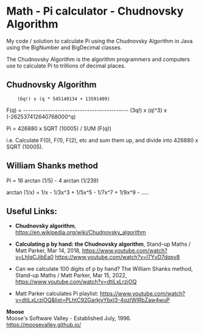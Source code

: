 # Math - Pi calculator - Chudnovsky Algorithm

My code / solution to calculate Pi using the Chudnovsky Algorithm in Java using the BigNumber and BigDecimal classes.

The Chudnovsky Algorithm is the algorithm programmers and computers use to calculate Pi to trillions of decimal places.

## Chudnovsky Algorithm

        (6q!) x (q * 545140134 + 13591409)
F(q) = -------------------------------------------
        (3q!)  x (q!^3) x (-262537412640768000^q)

Pi = 426880 x SQRT (10005) / SUM (F(q))

i.e. Calculate F(0), F(1), F(2), etc and sum them up, and divide into 426880 x SQRT (10005).



## William Shanks method

Pi = 16 arctan (1/5) - 4 arctan (1/239)

arctan (1/x) = 1/x - 1/3x^3 + 1/5x^5 - 1/7x^7 + 1/9x^9 - .....


## Useful Links:

* **Chudnovsky algorithm**, https://en.wikipedia.org/wiki/Chudnovsky_algorithm

* **Calculating p by hand: the Chudnovsky algorithm**, Stand-up Maths / Matt Parker, Mar 14, 2018, https://www.youtube.com/watch?v=LhlqCJjbEa0
https://www.youtube.com/watch?v=I7YvD7dqsy8
* Can we calculate 100 digits of p by hand? The William Shanks method, Stand-up Maths / Matt Parker, Mar 15, 2022, https://www.youtube.com/watch?v=dtiLxLrzjOQ

* Matt Parker calculates Pi playlist: https://www.youtube.com/watch?v=dtiLxLrzjOQ&list=PLhtC92GarkjyYbxI3-4qzIWIRbZaw4wuP


**Moose**
<br>Moose's Software Valley - Established July, 1996.
<br>https://moosevalley.github.io/
